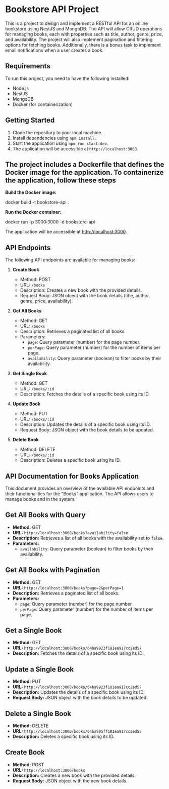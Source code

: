 # Bookstore API Project

This is a project to design and implement a RESTful API for an online bookstore using NestJS and MongoDB. The API will allow CRUD operations for managing books, each with properties such as title, author, genre, price, and availability. The project will also implement pagination and filtering options for fetching books. Additionally, there is a bonus task to implement email notifications when a user creates a book.

## Requirements

To run this project, you need to have the following installed:

- Node.js
- NestJS
- MongoDB
- Docker (for containerization)

## Getting Started

1. Clone the repository to your local machine.
2. Install dependencies using `npm install`.
3. Start the application using `npm run start:dev`.
4. The application will be accessible at `http://localhost:3000`.

## The project includes a Dockerfile that defines the Docker image for the application. To containerize the application, follow these steps

**Build the Docker image:**

docker build -t bookstore-api .

**Run the Docker container:**

docker run -p 3000:3000 -d bookstore-api

The application will be accessible at <http://localhost:3000>.

## API Endpoints

The following API endpoints are available for managing books:

1. **Create Book**

   - Method: POST
   - URL: `/books`
   - Description: Creates a new book with the provided details.
   - Request Body: JSON object with the book details (title, author, genre, price, availability).

2. **Get All Books**

   - Method: GET
   - URL: `/books`
   - Description: Retrieves a paginated list of all books.
   - Parameters:
     - `page`: Query parameter (number) for the page number.
     - `perPage`: Query parameter (number) for the number of items per page.
     - `availability`: Query parameter (boolean) to filter books by their availability.

3. **Get Single Book**

   - Method: GET
   - URL: `/books/:id`
   - Description: Fetches the details of a specific book using its ID.

4. **Update Book**

   - Method: PUT
   - URL: `/books/:id`
   - Description: Updates the details of a specific book using its ID.
   - Request Body: JSON object with the book details to be updated.

5. **Delete Book**

   - Method: DELETE
   - URL: `/books/:id`
   - Description: Deletes a specific book using its ID.

## API Documentation for Books Application

This document provides an overview of the available API endpoints and their functionalities for the "Books" application. The API allows users to manage books and in the system.

## Get All Books with Query

- **Method:** GET
- **URL:** `http://localhost:3000/books?availability=false`
- **Description:** Retrieves a list of all books with the availability set to `false`.
- **Parameters:**
  - `availability`: Query parameter (boolean) to filter books by their availability.

## Get All Books with Pagination

- **Method:** GET
- **URL:** `http://localhost:3000/books?page=2&perPage=1`
- **Description:** Retrieves a paginated list of all books.
- **Parameters:**
  - `page`: Query parameter (number) for the page number.
  - `perPage`: Query parameter (number) for the number of items per page.

## Get a Single Book

- **Method:** GET
- **URL:** `http://localhost:3000/books/64ba9923f181ea917cc2ed57`
- **Description:** Fetches the details of a specific book using its ID.

## Update a Single Book

- **Method:** PUT
- **URL:** `http://localhost:3000/books/64ba9923f181ea917cc2ed57`
- **Description:** Updates the details of a specific book using its ID.
- **Request Body:** JSON object with the book details to be updated.

## Delete a Single Book

- **Method:** DELETE
- **URL:** `http://localhost:3000/books/64ba995ff181ea917cc2ed5a`
- **Description:** Deletes a specific book using its ID.

## Create Book

- **Method:** POST
- **URL:** `http://localhost:3000/books`
- **Description:** Creates a new book with the provided details.
- **Request Body:** JSON object with the new book details.
